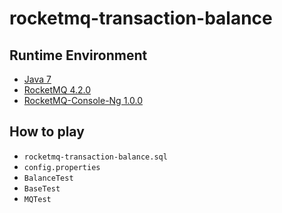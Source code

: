# rocketmq-transaction-balance

## Runtime Environment
- [Java 7](http://www.oracle.com/technetwork/java/javase/downloads/jdk7-downloads-1880260.html)
- [RocketMQ 4.2.0](http://rocketmq.apache.org/release_notes/release-notes-4.2.0/)
- [RocketMQ-Console-Ng 1.0.0](https://github.com/apache/rocketmq-externals)

## How to play
- `rocketmq-transaction-balance.sql`
- `config.properties`
- `BalanceTest`
- `BaseTest`
- `MQTest`
